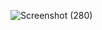 ![Screenshot (280)](https://github.com/guptaravimp/Password--Generator-webapp/assets/142169363/a4af7d8d-54b1-4fef-97e7-aac3df1e1918)
